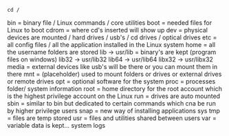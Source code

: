 `cd /`

bin = binary file / Linux commands / core utilities
boot = needed files for Linux to boot 
cdrom = where cd's inserted will show up
dev = physical devices are mounted / hard drives / usb's / cd drives / optical drives
etc = all config files / all the application installed in the Linux system
home = all the username folders are stored 
lib -> usr/lib = binary's are kept (program files on windows)
lib32 -> usr/lib32
lib64 -> usr/lib64
libx32 -> usr/libx32
media = external devices like usb's will be there or you can mount them in there
mnt = (placeholder) used to mount folders or drives or external drives or remote drives
opt = optional software for the system
proc = processes folder/ system information 
root = home directory for the root account which is the highest privilege account on the Linux 
run = drives are auto mounted
sbin = similar to bin but dedicated to certain commands which cna be run by higher privilege users
snap = new way of installing applications
sys
tmp = files are temp stored 
usr = files and utilities shared between users 
var = variable data is kept... system logs


